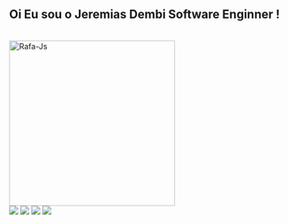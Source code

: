 ## Oi Eu sou o Jeremias Dembi Software Enginner  !
<div style="display: inline_block"><br>
  <img align="center" alt="Rafa-Js" height="300cm" src="https://github-readme-stats.vercel.app/api?username=dembijeremias&count_private=true&show_icons=true&theme=transparent">
</div>
<div> 
  <a href="https://www.youtube.com/channel/UC9w266_zua21pvRoVMiRqmg" target="_blank"><img src="https://img.shields.io/badge/YouTube-FF0000?style=for-the-badge&logo=youtube&logoColor=white" target="_blank"></a>
  <a href="https://www.instagram.com/jeremiasdembi/" target="_blank"><img src="https://img.shields.io/badge/-Instagram-%23E4405F?style=for-the-badge&logo=instagram&logoColor=white" target="_blank"></a>
  <a href = "mailto:dembijeremias@gmail.com"><img src="https://img.shields.io/badge/-Gmail-%23333?style=for-the-badge&logo=gmail&logoColor=white" target="_blank"></a>
  <a href="https://www.linkedin.com/in/jeremias-dembi-%F0%9F%87%A6%F0%9F%87%B4%F0%9F%87%A7%F0%9F%87%B7-089478215/" target="_blank"><img src="https://img.shields.io/badge/-LinkedIn-%230077B5?style=for-the-badge&logo=linkedin&logoColor=white" target="_blank"></a> 
  
</div>
